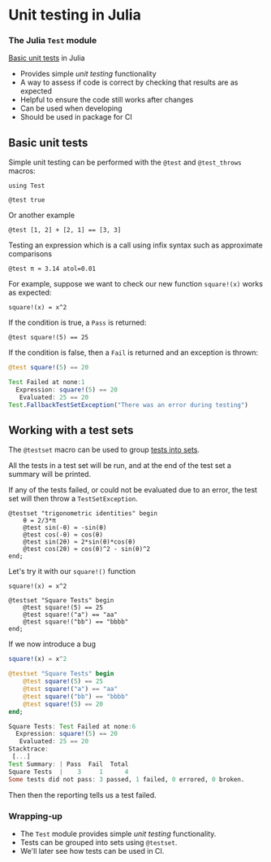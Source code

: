 <!--This file was generated, do not modify it.-->
# Unit testing in Julia

### The Julia `Test` module

[Basic unit tests](https://docs.julialang.org/en/v1/stdlib/Test/#Basic-Unit-Tests) in Julia
- Provides simple _unit testing_ functionality
- A way to assess if code is correct by checking that results are as expected
- Helpful to ensure the code still works after changes
- Can be used when developing
- Should be used in package for CI

## Basic unit tests

Simple unit testing can be performed with the `@test` and `@test_throws` macros:

```julia:ex1
using Test

@test true
```

Or another example

```julia:ex2
@test [1, 2] + [2, 1] == [3, 3]
```

Testing an expression which is a call using infix syntax such as approximate comparisons

```julia:ex3
@test π ≈ 3.14 atol=0.01
```

For example, suppose we want to check our new function `square!(x)` works as expected:

```julia:ex4
square!(x) = x^2
```

If the condition is true, a `Pass` is returned:

```julia:ex5
@test square!(5) == 25
```

If the condition is false, then a `Fail` is returned and an exception is thrown:
```julia
@test square!(5) == 20
```
```julia
Test Failed at none:1
  Expression: square!(5) == 20
   Evaluated: 25 == 20
Test.FallbackTestSetException("There was an error during testing")
```

## Working with a test sets

The `@testset` macro can be used to group [tests into sets](https://docs.julialang.org/en/v1/stdlib/Test/#Working-with-Test-Sets).

All the tests in a test set will be run, and at the end of the test set a summary will be printed.

If any of the tests failed, or could not be evaluated due to an error, the test set will then throw a `TestSetException`.

```julia:ex6
@testset "trigonometric identities" begin
    θ = 2/3*π
    @test sin(-θ) ≈ -sin(θ)
    @test cos(-θ) ≈ cos(θ)
    @test sin(2θ) ≈ 2*sin(θ)*cos(θ)
    @test cos(2θ) ≈ cos(θ)^2 - sin(θ)^2
end;
```

Let's try it with our `square!()` function

```julia:ex7
square!(x) = x^2

@testset "Square Tests" begin
    @test square!(5) == 25
    @test square!("a") == "aa"
    @test square!("bb") == "bbbb"
end;
```

If we now introduce a bug
```julia
square!(x) = x^2

@testset "Square Tests" begin
    @test square!(5) == 25
    @test square!("a") == "aa"
    @test square!("bb") == "bbbb"
    @test square!(5) == 20
end;
```
```julia
Square Tests: Test Failed at none:6
  Expression: square!(5) == 20
   Evaluated: 25 == 20
Stacktrace:
 [...]
Test Summary: | Pass  Fail  Total
Square Tests  |    3     1      4
Some tests did not pass: 3 passed, 1 failed, 0 errored, 0 broken.
```

Then then the reporting tells us a test failed.

### Wrapping-up

- The `Test` module provides simple _unit testing_ functionality.
- Tests can be grouped into sets using `@testset`.
- We'll later see how tests can be used in CI.

